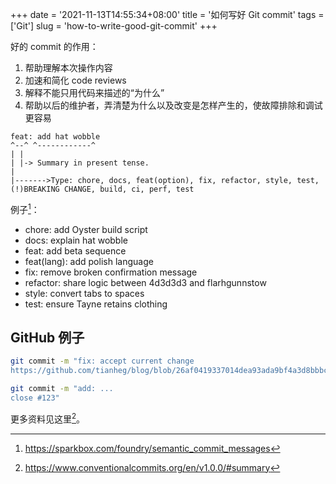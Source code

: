+++
date = '2021-11-13T14:55:34+08:00'
title = '如何写好 Git commit'
tags = ['Git']
slug = 'how-to-write-good-git-commit'
+++

好的 commit 的作用：

1. 帮助理解本次操作内容
2. 加速和简化 code reviews
3. 解释不能只用代码来描述的“为什么”
4. 帮助以后的维护者，弄清楚为什么以及改变是怎样产生的，使故障排除和调试更容易

```text
feat: add hat wobble
^--^ ^------------^
| |
| |-> Summary in present tense.
|
|------->Type: chore, docs, feat(option), fix, refactor, style, test, (!)BREAKING CHANGE, build, ci, perf, test
```

例子[^1]：

- chore: add Oyster build script
- docs: explain hat wobble
- feat: add beta sequence
- feat(lang): add polish language
- fix: remove broken confirmation message
- refactor: share logic between 4d3d3d3 and flarhgunnstow
- style: convert tabs to spaces
- test: ensure Tayne retains clothing

## GitHub 例子

```sh
git commit -m "fix: accept current change
https://github.com/tianheg/blog/blob/26af0419337014dea93ada9bf4a3d8bbbcc39619/layouts/shortcodes/music.html#L1"

git commit -m "add: ...
close #123"
```

更多资料见这里[^2]。

[^1]: https://sparkbox.com/foundry/semantic_commit_messages
[^2]: https://www.conventionalcommits.org/en/v1.0.0/#summary

